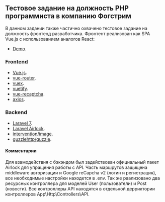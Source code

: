 ## Тестовое задание на должность PHP программиста в компанию Фогстрим

В данном задании также частично охвачено тестовое задание на должность фронтенд разработчика.
Фронтент реализован как SPA Vue.js с использованием аналогов React:

- [Demo](https://wmdv.site).

### Frontend

- [Vue.js](https://vuejs.org).
- [vue-router](https://router.vuejs.org).
- [vuex](https://vuex.vuejs.org).
- [vuetify](vuetifyjs.com).
- [vue-recaptcha](https://github.com/DanSnow/vue-recaptcha#readme).
- [axios](https://github.com/axios/axios).

### Backend

- [Laravel 7](https://laravel.com).
- [Laravel Airlock](https://laravel.com/docs/7.x/airlock).
- [intervention/image](http://image.intervention.io).
- [guzzlehttp/guzzle](https://laravel.com/docs/7.x/http-client).

#### Комментарии

Для взамодействия с бэкэндом был задействован официальный пакет Airlock для упращения работы с API. Часть маршрутов защищена middleware авторизации и Google reCapcha v2 (логин и регистрация), все необходимые настройки находется в .env. Так же раализовано два ресурсных контроллера для моделей User (пользователи) и Post (новости). Все контроллеры API находятся в отдельной дерриктории контроллеров App\Http\Controllers\API.



